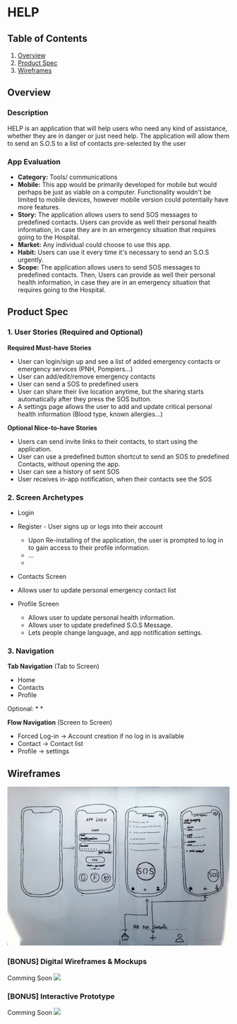# HELP


## Table of Contents
1. [Overview](#Overview)
1. [Product Spec](#Product-Spec)
1. [Wireframes](#Wireframes)

## Overview
### Description
HELP is an application that will help users who need any kind of assistance, whether they are in danger or just need help. The application will allow them to send an S.O.S to a list of contacts pre-selected by the user

### App Evaluation
- **Category:** Tools/ communications
- **Mobile:** This app would be primarily developed for mobile but would perhaps be just as viable on a computer. Functionality wouldn't be limited to mobile devices, however mobile version could potentially have more features.
- **Story:** The application allows users to send SOS messages to predefined contacts. Users can provide as well their personal health information, in case they are in an emergency situation that requires going to the Hospital.
- **Market:** Any individual could choose to use this app.
- **Habit:** Users can use it every time it's necessary to send an S.O.S urgently.
- **Scope:** The application allows users to send SOS messages to predefined contacts. Then, Users can provide as well their personal health information, in case they are in an emergency situation that requires going to the Hospital.
## Product Spec
### 1. User Stories (Required and Optional)

**Required Must-have Stories**

* User can login/sign up and see a list of added emergency contacts or emergency services (PNH, Pompiers...)
* User can add/edit/remove emergency contacts
* User can send a SOS to predefined users
* User can share their live location anytime, but the sharing starts automatically after they press the SOS button.
* A settings page allows the user to add and update critical personal health information (Blood type, known allergies...)

**Optional Nice-to-have Stories**

* Users can send invite links to their contacts, to start using the application.
* User can use a predefined button shortcut to send an SOS to predefined Contacts, without opening the app.
* User can see a history of sent SOS
* User receives in-app notification, when their contacts see the SOS

### 2. Screen Archetypes

* Login 
* Register - User signs up or logs into their account
   * Upon Re-installing of the application, the user is prompted to log in to gain access to their profile information. 
   * ...
   * 
* Contacts Screen
 * Allows user to update personal emergency contact list 
 
* Profile Screen 
   * Allows user to update personal health information.
   *  Allows user to update predefined S.O.S Message.
   * Lets people change language, and app notification settings.

### 3. Navigation

**Tab Navigation** (Tab to Screen)

* Home
* Contacts
* Profile


Optional:
* 
*

**Flow Navigation** (Screen to Screen)
* Forced Log-in -> Account creation if no log in is available
* Contact -> Contact list 
* Profile -> settings

## Wireframes
<img src="https://github.com/SLG-2022-G3/HELP/blob/main/Help.jpg" width=800><br>

### [BONUS] Digital Wireframes & Mockups
Comming Soon
<img src="URL" height=200>

### [BONUS] Interactive Prototype
Comming Soon
<img src="URL" width=200>
